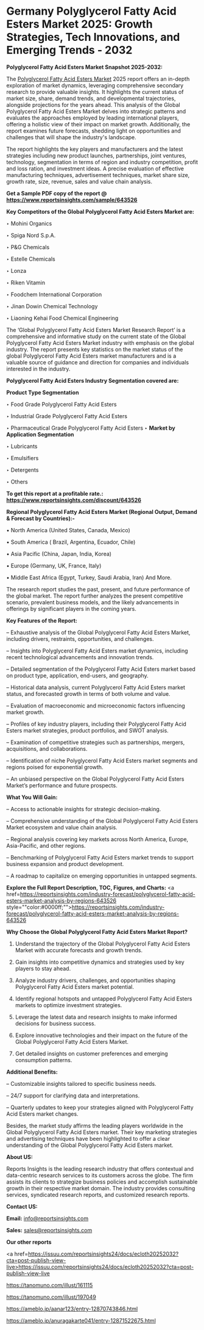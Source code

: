 # Germany Polyglycerol Fatty Acid Esters Market 2025: Growth Strategies, Tech Innovations, and Emerging Trends - 2032

<strong>Polyglycerol Fatty Acid Esters Market Snapshot 2025-2032:</strong>

The <a href=https://www.reportsinsights.com/sample/643526>Polyglycerol Fatty Acid Esters Market</a> 2025 report offers an in-depth exploration of market dynamics, leveraging comprehensive secondary research to provide valuable insights. It highlights the current status of market size, share, demand trends, and developmental trajectories, alongside projections for the years ahead. This analysis of the Global Polyglycerol Fatty Acid Esters Market delves into strategic patterns and evaluates the approaches employed by leading international players, offering a holistic view of their impact on market growth. Additionally, the report examines future forecasts, shedding light on opportunities and challenges that will shape the industry's landscape.

The report highlights the key players and manufacturers and the latest strategies including new product launches, partnerships, joint ventures, technology, segmentation in terms of region and industry competition, profit and loss ration, and investment ideas. A precise evaluation of effective manufacturing techniques, advertisement techniques, market share size, growth rate, size, revenue, sales and value chain analysis.

<strong>Get a Sample PDF copy of the report @ <a href=https://www.reportsinsights.com/sample/643526 style=color:#0000ff;>https://www.reportsinsights.com/sample/643526</a></strong>

<strong>Key Competitors of the Global Polyglycerol Fatty Acid Esters Market are:</strong>

‣ Mohini Organics

‣ Spiga Nord S.p.A.

‣ P&G Chemicals

‣ Estelle Chemicals

‣ Lonza

‣ Riken Vitamin

‣ Foodchem International Corporation

‣ Jinan Dowin Chemical Technology

‣ Liaoning Kehai Food Chemical Engineering

The ‘Global Polyglycerol Fatty Acid Esters Market Research Report’ is a comprehensive and informative study on the current state of the Global Polyglycerol Fatty Acid Esters Market industry with emphasis on the global industry. The report presents key statistics on the market status of the global Polyglycerol Fatty Acid Esters market manufacturers and is a valuable source of guidance and direction for companies and individuals interested in the industry.

<strong>Polyglycerol Fatty Acid Esters Industry Segmentation covered are:</strong>

<strong>Product Type Segmentation</strong>

‣ Food Grade Polyglycerol Fatty Acid Esters

‣ Industrial Grade Polyglycerol Fatty Acid Esters

‣ Pharmaceutical Grade Polyglycerol Fatty Acid Esters
‣ 
<strong>Market by Application Segmentation</strong>

‣ Lubricants

‣ Emulsifiers

‣ Detergents

‣ Others

<strong>To get this report at a profitable rate.: <a href=https://www.reportsinsights.com/discount/643526 style=color:#0000ff;>https://www.reportsinsights.com/discount/643526</a></strong>

<strong>Regional Polyglycerol Fatty Acid Esters Market (Regional Output, Demand &amp; Forecast by Countries):-</strong>

• North America (United States, Canada, Mexico)

• South America ( Brazil, Argentina, Ecuador, Chile)

• Asia Pacific (China, Japan, India, Korea)

• Europe (Germany, UK, France, Italy)

• Middle East Africa (Egypt, Turkey, Saudi Arabia, Iran) And More.

The research report studies the past, present, and future performance of the global market. The report further analyzes the present competitive scenario, prevalent business models, and the likely advancements in offerings by significant players in the coming years.

<strong>Key Features of the Report:</strong>

– Exhaustive analysis of the Global Polyglycerol Fatty Acid Esters Market, including drivers, restraints, opportunities, and challenges.

– Insights into Polyglycerol Fatty Acid Esters market dynamics, including recent technological advancements and innovation trends.

– Detailed segmentation of the Polyglycerol Fatty Acid Esters market based on product type, application, end-users, and geography.

– Historical data analysis, current Polyglycerol Fatty Acid Esters market status, and forecasted growth in terms of both volume and value.

– Evaluation of macroeconomic and microeconomic factors influencing market growth.

– Profiles of key industry players, including their Polyglycerol Fatty Acid Esters market strategies, product portfolios, and SWOT analysis.

– Examination of competitive strategies such as partnerships, mergers, acquisitions, and collaborations.

– Identification of niche Polyglycerol Fatty Acid Esters market segments and regions poised for exponential growth.

– An unbiased perspective on the Global Polyglycerol Fatty Acid Esters Market’s performance and future prospects.

<strong>What You Will Gain:</strong>

– Access to actionable insights for strategic decision-making.

– Comprehensive understanding of the Global Polyglycerol Fatty Acid Esters Market ecosystem and value chain analysis.

– Regional analysis covering key markets across North America, Europe, Asia-Pacific, and other regions.

– Benchmarking of Polyglycerol Fatty Acid Esters market trends to support business expansion and product development.

– A roadmap to capitalize on emerging opportunities in untapped segments.

<strong>Explore the Full Report Description, TOC, Figures, and Charts:</strong>
<a href=https://reportsinsights.com/industry-forecast/polyglycerol-fatty-acid-esters-market-analysis-by-regions-643526 style=""color:#0000ff;"">https://reportsinsights.com/industry-forecast/polyglycerol-fatty-acid-esters-market-analysis-by-regions-643526</a>

<strong>Why Choose the Global Polyglycerol Fatty Acid Esters Market Report?</strong>

1. Understand the trajectory of the Global Polyglycerol Fatty Acid Esters Market with accurate forecasts and growth trends.

2. Gain insights into competitive dynamics and strategies used by key players to stay ahead.

3. Analyze industry drivers, challenges, and opportunities shaping Polyglycerol Fatty Acid Esters market potential.

4. Identify regional hotspots and untapped Polyglycerol Fatty Acid Esters markets to optimize investment strategies.

5. Leverage the latest data and research insights to make informed decisions for business success.

6. Explore innovative technologies and their impact on the future of the Global Polyglycerol Fatty Acid Esters Market.

7. Get detailed insights on customer preferences and emerging consumption patterns.

<strong>Additional Benefits:</strong>

– Customizable insights tailored to specific business needs.

– 24/7 support for clarifying data and interpretations.

– Quarterly updates to keep your strategies aligned with Polyglycerol Fatty Acid Esters market changes.

Besides, the market study affirms the leading players worldwide in the Global Polyglycerol Fatty Acid Esters market. Their key marketing strategies and advertising techniques have been highlighted to offer a clear understanding of the Global Polyglycerol Fatty Acid Esters market.

<strong><strong>About US</strong>:</strong>

Reports Insights is the leading research industry that offers contextual and data-centric research services to its customers across the globe. The firm assists its clients to strategize business policies and accomplish sustainable growth in their respective market domain. The industry provides consulting services, syndicated research reports, and customized research reports.

<strong>Contact US:</strong>

<p class=><b>Email:</b> <a href=mailto:info@reportsinsights.com>info@reportsinsights.com</a></p>
<p class=><b>Sales:</b> <a href=mailto:sales@reportsinsights.com>sales@reportsinsights.com</a></p>

<strong>Our other reports</strong>

<a href=https://issuu.com/reportsinsights24/docs/ecloth20252032?cta=post-publish-view-live>https://issuu.com/reportsinsights24/docs/ecloth20252032?cta=post-publish-view-live</a>

<a href=https://tanomuno.com/illust/161115>https://tanomuno.com/illust/161115</a>

<a href=https://tanomuno.com/illust/197049>https://tanomuno.com/illust/197049</a>

<a href=https://ameblo.jp/aanar123/entry-12870743846.html>https://ameblo.jp/aanar123/entry-12870743846.html</a>

<a href=https://ameblo.jp/anuragakarte041/entry-12871522675.html>https://ameblo.jp/anuragakarte041/entry-12871522675.html</a>

